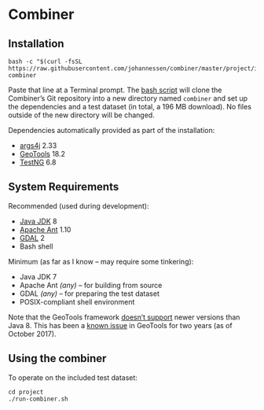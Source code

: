 Combiner
========


Installation
------------

	bash -c "$(curl -fsSL https://raw.githubusercontent.com/johannessen/combiner/master/project/install.sh)" combiner

Paste that line at a Terminal prompt. The [bash script](https://github.com/johannessen/combiner/blob/master/project/install.sh) will clone the Combiner’s Git repository into a new directory named `combiner` and set up the dependencies and a test dataset (in total, a 196 MB download). No files outside of the new directory will be changed.

Dependencies automatically provided as part of the installation:
- [args4j](http://args4j.kohsuke.org/) 2.33
- [GeoTools](http://www.geotools.org/) 18.2
- [TestNG](http://testng.org/) 6.8


System Requirements
-------------------

Recommended (used during development):
- [Java JDK](http://www.oracle.com/technetwork/java/javase/downloads/index.html) 8
- [Apache Ant](https://ant.apache.org/) 1.10
- [GDAL](http://www.gdal.org/) 2
- Bash shell

Minimum (as far as I know – may require some tinkering):
- Java JDK 7
- Apache Ant *(any)* – for building from source
- GDAL *(any)* – for preparing the test dataset
- POSIX-compliant shell environment

Note that the GeoTools framework [doesn’t support](https://medium.com/codefx-weekly/geotools-on-java-9-e8717e347a1f) newer versions than Java 8. This has been a [known issue](https://osgeo-org.atlassian.net/browse/GEOT-5289) in GeoTools for two years (as of October 2017).


Using the combiner
------------------

To operate on the included test dataset:

	cd project
	./run-combiner.sh
